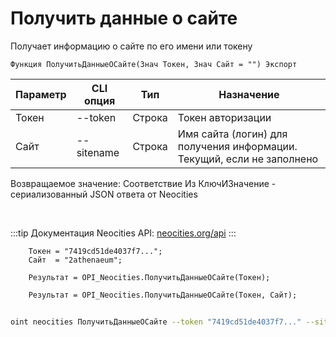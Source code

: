 ﻿---
sidebar_position: 1
---

# Получить данные о сайте
 Получает информацию о сайте по его имени или токену



`Функция ПолучитьДанныеОСайте(Знач Токен, Знач Сайт = "") Экспорт`

  | Параметр | CLI опция | Тип | Назначение |
  |-|-|-|-|
  | Токен | --token | Строка | Токен авторизации |
  | Сайт | --sitename | Строка | Имя сайта (логин) для получения информации. Текущий, если не заполнено |

  
  Возвращаемое значение:   Соответствие Из КлючИЗначение - сериализованный JSON ответа от Neocities

<br/>

:::tip
Документация Neocities API: [neocities.org/api](https://neocities.org/api)
:::
<br/>


```bsl title="Пример кода"
    Токен = "7419cd51de4037f7...";
    Сайт  = "2athenaeum";

    Результат = OPI_Neocities.ПолучитьДанныеОСайте(Токен);

    Результат = OPI_Neocities.ПолучитьДанныеОСайте(Токен, Сайт);
```



```sh title="Пример команды CLI"
    
oint neocities ПолучитьДанныеОСайте --token "7419cd51de4037f7..." --sitename %sitename%

```

```json title="Результат"

```
